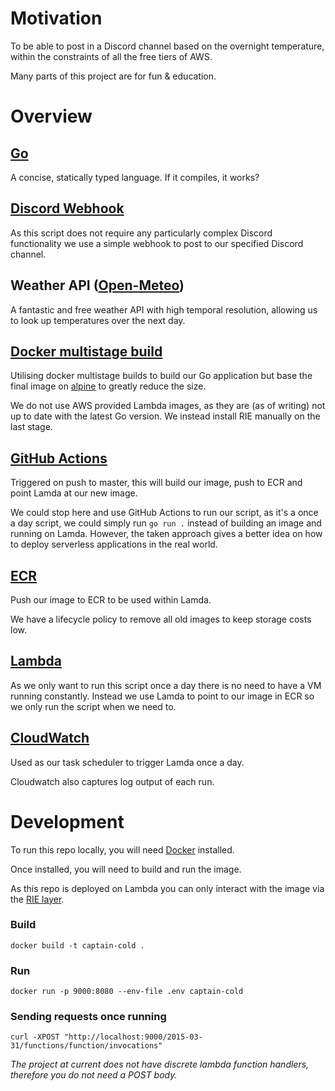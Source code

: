 # Motivation

To be able to post in a Discord channel based on the overnight temperature, within the constraints of all the free tiers of AWS.

Many parts of this project are for fun & education.

# Overview

## [Go](https://go.dev/)
A concise, statically typed language. If it compiles, it works?

## [Discord Webhook](https://support.discord.com/hc/en-us/articles/228383668-Intro-to-Webhooks)
As this script does not require any particularly complex Discord functionality we use a simple webhook to post to our specified Discord channel.

## Weather API ([Open-Meteo](https://open-meteo.com/en))
A fantastic and free weather API with high temporal resolution, allowing us to look up temperatures over the next day.

## [Docker multistage build](https://docs.docker.com/develop/develop-images/multistage-build/)
Utilising docker multistage builds to build our Go application but base the final image on [alpine](https://hub.docker.com/_/alpine/) to greatly reduce the size.

We do not use AWS provided Lambda images, as they are (as of writing) not up to date with the latest Go version. We instead install RIE manually on the last stage.

## [GitHub Actions](https://github.com/features/actions)
Triggered on push to master, this will build our image, push to ECR and point Lamda at our new image.

We could stop here and use GitHub Actions to run our script, as it's a once a day script, we could simply run `go run .` instead of building an image and running on Lamda. However, the taken approach gives a better idea on how to deploy serverless applications in the real world.

## [ECR](https://aws.amazon.com/ecr/)
Push our image to ECR to be used within Lamda.

We have a lifecycle policy to remove all old images to keep storage costs low.

## [Lambda](https://aws.amazon.com/lambda/)
As we only want to run this script once a day there is no need to have a VM running constantly. Instead we use Lamda to point to our image in ECR so we only run the script when we need to.

## [CloudWatch](https://aws.amazon.com/cloudwatch/)
Used as our task scheduler to trigger Lamda once a day.

Cloudwatch also captures log output of each run.

# Development

To run this repo locally, you will need [Docker](https://www.docker.com/) installed.

Once installed, you will need to build and run the image.

As this repo is deployed on Lambda you can only interact with the image via the [RIE layer](https://github.com/aws/aws-lambda-runtime-interface-emulator).

### Build
`docker build -t captain-cold .`

### Run
`docker run -p 9000:8080 --env-file .env captain-cold`

### Sending requests once running
`curl -XPOST "http://localhost:9000/2015-03-31/functions/function/invocations"`

*The project at current does not have discrete lambda function handlers, therefore you do not need a POST body.*